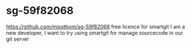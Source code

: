 # sg-59f82068
https://github.com/missthom/sg-59f82068 free licence for smartgit
I am a new developer, I want to try using smartgit for manage sourcecode in our git server
